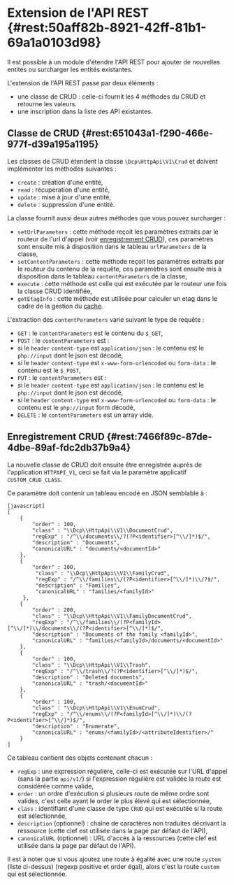 # Extension de l'API REST {#rest:50aff82b-8921-42ff-81b1-69a1a0103d98}

Il est possible à un module d'étendre l'API REST pour ajouter de nouvelles entités ou surcharger les entités existantes.

L'extension de l'API REST passe par deux éléments : 

* une classe de CRUD : celle-ci fournit les 4 méthodes du CRUD et retourne les valeurs.
* une inscription dans la liste des API existantes.

## Classe de CRUD {#rest:651043a1-f290-466e-977f-d39a195a1195}

Les classes de CRUD étendent la classe `\Dcp\HttpApi\V1\Crud` et doivent implémenter les méthodes suivantes :

* `create` : création d'une entité,
* `read` : récupération d'une entité,
* `update` : mise à jour d'une entité,
* `delete` : suppression d'une entité.

La classe fournit aussi deux autres méthodes que vous pouvez surcharger :

* `setUrlParameters` : cette méthode reçoit les paramètres extraits par le routeur de l'url d'appel (voir [enregistrement CRUD][save_CRUD]),
ces paramètres sont ensuite mis à disposition dans le tableau `urlParameters` de la classe,
* `setContentParameters` : cette méthode reçoit les paramètres extraits par le routeur du contenu de la requête,
ces paramètres sont ensuite mis à disposition dans le tableau `contentParameters` de la classe,
* `execute` : cette méthode est celle qui est exécutée par le routeur une fois la classe CRUD identifiée,
* `getEtagInfo` : cette méthode est utilisée pour calculer un etag dans le cadre de la gestion du [cache][cache].

<span class="flag inline nota-bene"></span> L'extraction des `contentParameters` varie suivant le type de requête :

* `GET` : le `contentParameters` est le contenu du `$_GET`,
* `POST` : le `contentParameters` est :
 * si le `header` `content-type` est `application/json` : le contenu est le `php://input` dont le json est décodé,
 * si le `header` `content-type` est `x-www-form-urlencoded` ou `form-data` : le contenu est le `$_POST`,
* `PUT` :  le `contentParameters` est :
 * si le `header` `content-type` est `application/json` : le contenu est le `php://input` dont le json est décodé,
 * si le `header` `content-type` est `x-www-form-urlencoded` ou `form-data` : le contenu est le `php://input` form décodé,
* `DELETE` :  le `contentParameters` est un array vide.

## Enregistrement CRUD {#rest:7466f89c-87de-4dbe-89af-fdc2db37b9a4}

La nouvelle classe de CRUD doit ensuite être enregistrée auprès de l'application `HTTPAPI_V1`, ceci se fait via le
paramètre applicatif `CUSTOM_CRUD_CLASS`.

Ce paramètre doit contenir un tableau encodé en JSON semblable à :

    [javascript]
    [
        {
            "order" : 100,
            "class" : "\\Dcp\\HttpApi\\V1\\DocumentCrud",
            "regExp" : "/^\\/documents\\/?(?P<identifier>[^\\/]*)$/",
            "description" : "Documents",
            "canonicalURL" : "documents/<documentId>"
        },
        {
            "order" : 100,
             "class" : "\\Dcp\\HttpApi\\V1\\FamilyCrud",
             "regExp" : "/^\\/families\\/(?P<identifier>[^\\/]*)\\/?$/",
             "description" : "Families",
             "canonicalURL" : "families/<familyId>"
         },
        {
            "order" : 200,
            "class" : "\\Dcp\\HttpApi\\V1\\FamilyDocumentCrud",
            "regExp" : "/^\\/families\\/(?P<familyId>[^\\/]*)\\/documents\\/(?P<identifier>[^\\/]*)$/",
            "description" : "Documents of the family <familyId>",
            "canonicalURL" : "families/<familyId>/documents/<documentId>"
        },
        {
            "order" : 100,
            "class" : "\\Dcp\\HttpApi\\V1\\Trash",
            "regExp" : "/^\\/trash\\/?(?P<identifier>[^\\/]*)$/",
            "description" : "Deleted documents",
            "canonicalURL" : "trash/<documentId>"
        },
        {
            "order" : 100,
            "class" : "\\Dcp\\HttpApi\\V1\\EnumCrud",
            "regExp" : "/^\\/enums\\/(?P<familyId>[^\\/]*)\\/(?P<identifier>[^\\/]*)$/",
            "description" : "Enumerate",
            "canonicalURL" : "enums/<familyId>/<attributeIdentifier>/"
        }
    ]

Ce tableau contient des objets contenant chacun :

* `regExp` : une expression régulière, celle-ci est exécutée sur l'URL d'appel (sans la partie `api/v1/`) si l'expression
régulière est validée la route est considérée comme valide,
* `order` : un ordre d'exécution si plusieurs route de même ordre sont valides, c'est celle ayant le order le plus élevé
qui est sélectionnée,
* `class` : identifiant d'une classe de type `CRUD` qui est exécutée si la route est sélectionnée,
* `description` (optionnel) : chaîne de caractères non traduites décrivant la ressource (cette clef est utilisée dans la page par défaut de l'API),
* `canonicalURL` (optionnel) : URL d'accès à la ressources (cette clef est utilisée dans la page par défaut de l'API).

Il est à noter que si vous ajoutez une route à égalité avec une route `system` (liste ci-dessus) (regexp positive et order égal),
alors c'est la route `custom` qui est sélectionnée.

[save_CRUD]: #rest:651043a1-f290-466e-977f-d39a195a1195
[cache]: #rest:804f8d68-acfa-4a35-bb41-27b2a27c14dc
